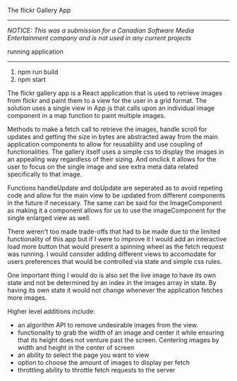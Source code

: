 The flickr Gallery App
______________________

*NOTICE: This was a submission for a Canadian Software Media Entertainment company and is not used in any current projects*

running application
__________________

1. npm run build
2. npm start


The flickr gallery app is a React application that is used to retrieve images from flickr and paint them to a view for the user in a grid format. The solution uses a single view in App js that calls upon an individual image component in a map function to paint multiple images. 

Methods to make a fetch call to retrieve the images, handle scroll for updates and getting the size in bytes are abstracted away from the main application components to allow for reusability and use coupling of functionalities. The gallery itself uses a simple css to display the images in an appealing way regardless of their sizing. And onclick it allows for the user to focus on the single image and see extra meta data related specifically to that image.

Functions handleUpdate and doUpdate are seperated as to avoid repeting code and allow for the main view to be updated from different components in the future if necessary. The same can be said for the ImageComponent as making it a component allows for us to use the imageComponent for the single enlarged view as well.

There weren't too made trade-offs that had to be made due to the limited functionality of this app but if I were to improve it I would add an interactive load more button that would present a spinning wheel as the fetch request was running. I would consider adding different views to accomodate for users preferences that would be controlled via state and simple css rules. 

One important thing I would do is also set the live image to have its own state and not be determined by an index in the images array in state. By having its own state it would not change whenever the application fetches more images.

Higher level additions include:
- an algorithm API to remove undesirable images from the view.
- functionality to grab the width of an image and center it while ensuring that its height does not venture past the screen. Centering images by width and height in the center of screen
- an ability to select the page you want to view
- option to choose the amount of images to display per fetch
- throttling ability to throttle fetch requests to the server


